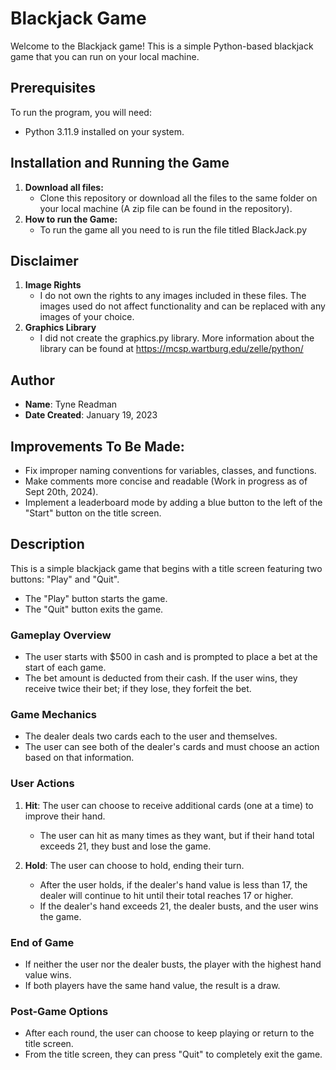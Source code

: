 # Blackjack Game

Welcome to the Blackjack game! This is a simple Python-based blackjack game that you can run on your local machine.

## Prerequisites

To run the program, you will need:

- Python 3.11.9 installed on your system.

## Installation and Running the Game

1. **Download all files:**
   - Clone this repository or download all the files to the same folder on your local machine (A zip file can be found in the repository).
2. **How to run the Game:**
   - To run the game all you need to is run the file titled BlackJack.py

## Disclaimer

1. **Image Rights**
   - I do not own the rights to any images included in these files. The images used do not affect functionality and can be replaced with any images of your choice.
1. **Graphics Library**
   - I did not create the graphics.py library. More information about the library can be found at https://mcsp.wartburg.edu/zelle/python/


## Author
- **Name**: Tyne Readman
- **Date Created**: January 19, 2023

## Improvements To Be Made:
- Fix improper naming conventions for variables, classes, and functions.
- Make comments more concise and readable (Work in progress as of Sept 20th, 2024).
- Implement a leaderboard mode by adding a blue button to the left of the "Start" button on the title screen.

## Description
This is a simple blackjack game that begins with a title screen featuring two buttons: "Play" and "Quit".
- The "Play" button starts the game.
- The "Quit" button exits the game.

### Gameplay Overview
- The user starts with $500 in cash and is prompted to place a bet at the start of each game.
- The bet amount is deducted from their cash. If the user wins, they receive twice their bet; if they lose, they forfeit the bet.

### Game Mechanics
- The dealer deals two cards each to the user and themselves.
- The user can see both of the dealer's cards and must choose an action based on that information.

### User Actions
1. **Hit**: The user can choose to receive additional cards (one at a time) to improve their hand.
   - The user can hit as many times as they want, but if their hand total exceeds 21, they bust and lose the game.
   
2. **Hold**: The user can choose to hold, ending their turn.
   - After the user holds, if the dealer's hand value is less than 17, the dealer will continue to hit until their total reaches 17 or higher.
   - If the dealer's hand exceeds 21, the dealer busts, and the user wins the game.

### End of Game
- If neither the user nor the dealer busts, the player with the highest hand value wins.
- If both players have the same hand value, the result is a draw.

### Post-Game Options
- After each round, the user can choose to keep playing or return to the title screen.
- From the title screen, they can press "Quit" to completely exit the game.
